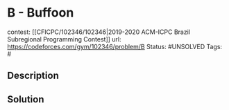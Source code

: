 # B - Buffoon

contest: [[CFICPC/102346/102346|2019-2020 ACM-ICPC Brazil Subregional Programming Contest]]
url: https://codeforces.com/gym/102346/problem/B
Status: #UNSOLVED
Tags: #

## Description

## Solution

